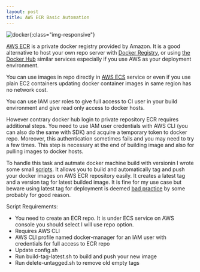 ```yaml
---
layout: post
title: AWS ECR Basic Automation
---
```


![docker](https://www.docker.com/sites/default/files/legal/small_v.png){:class="img-responsive"}

[AWS ECR](https://aws.amazon.com/ecr/) is a private docker registry provided by
Amazon. It is a good alternative to host your own repo server with
[Docker Registry](https://github.com/docker/distribution), or using
[the Docker Hub](https://hub.docker.com/) similar services especially if you
use AWS as your deployment environment. 
 
You can use images in repo directly in [AWS ECS](https://aws.amazon.com/ecs/)
service or even if you use plain EC2 containers updating docker container 
images in same region has no network cost.

You can use IAM user roles to give full access to CI user in your build 
environment and give read only access to docker hosts.

However contrary docker hub login to private repository ECR requires additional
steps. You need to use IAM user credentials with AWS CLI (you can also do 
the same with SDK) and acquire a temporary token to docker repo. Moreover, this
authentication sometimes fails and you may need to try a few times. This
step is necessary at the end of building image and also for pulling images
to docker hosts. 

To handle this task and autmate docker machine build with versionin I wrote
some small [scripts](https://github.com/ozgurbtr/aws-ecr-scripts). It allows you
to build and automatically tag and push your docker images on AWS ECR repository
easily. It creates a latest tag and a version tag for latest builded image. It
is fine for my use case but beware using latest tag for deployment is deemed
[bad practice](https://medium.com/@mccode/the-misunderstood-docker-tag-latest-af3babfd6375#.nuz0sdhpn)
by some probably for good reason.

Script Requirements:

- You need to create an ECR repo. It is under ECS service on AWS console you should
select I will use repo option. 
- Requires AWS CLI
- AWS CLI profile named docker-manager for an IAM user with credentials for full access to ECR repo
- Update config.sh
- Run build-tag-latest.sh to build and push your new image
- Run delete-untagged.sh to remove old empty tags


